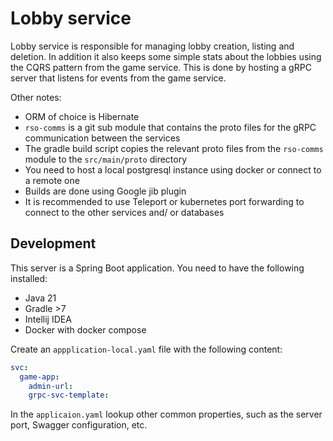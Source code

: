 # Lobby service

Lobby service is responsible for managing lobby creation, listing and deletion.
In addition it also keeps some simple stats about the lobbies using the CQRS pattern from the game service.
This is done by hosting a gRPC server that listens for events from the game service. 

Other notes:
- ORM of choice is Hibernate
- `rso-comms` is a git sub module that contains the proto files for the gRPC communication between the services
- The gradle build script copies the relevant proto files from the `rso-comms` module to the `src/main/proto` directory
- You need to host a local postgresql instance using docker or connect to a remote one
- Builds are done using Google jib plugin
- It is recommended to use Teleport or kubernetes port forwarding to connect to the other services and/ or databases

## Development

This server is a Spring Boot application. You need to have the following installed:

- Java 21
- Gradle >7
- Intellij IDEA
- Docker with docker compose

Create an `appplication-local.yaml` file with the following content:

```yaml
svc:
  game-app:
    admin-url: 
    grpc-svc-template: 
```

In the `applicaion.yaml` lookup other common properties, such as the server port, Swagger configuration, etc.